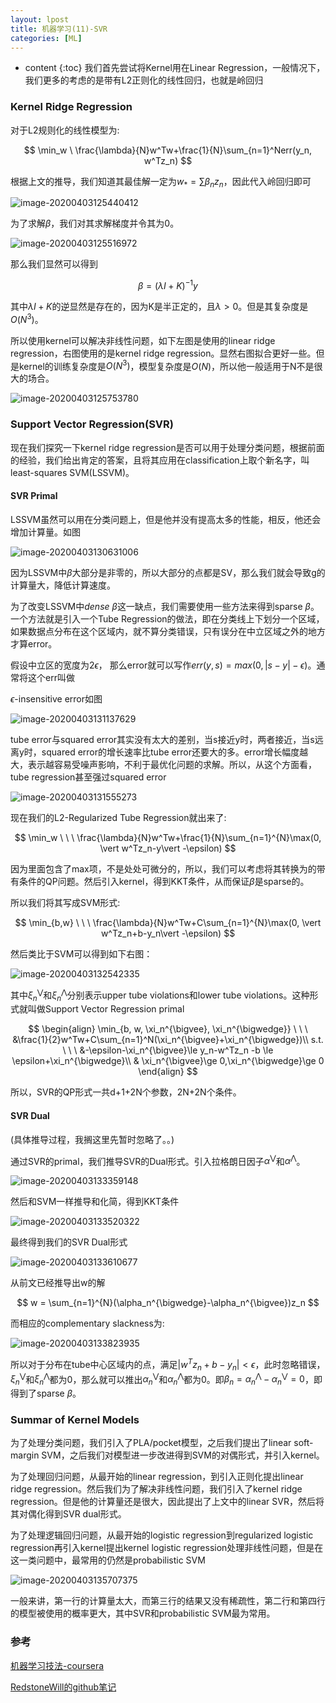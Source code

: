 ```yaml
---
layout: lpost
title: 机器学习(11)-SVR
categories: [ML]
---
```


* content
{:toc}
我们首先尝试将Kernel用在Linear Regression，一般情况下，我们更多的考虑的是带有L2正则化的线性回归，也就是岭回归

### Kernel Ridge Regression

对于L2规则化的线性模型为:

$$
\min_w \ \frac{\lambda}{N}w^Tw+\frac{1}{N}\sum_{n=1}^Nerr(y_n, w^Tz_n)
$$

根据上文的推导，我们知道其最佳解一定为$w_* = \sum\beta_nz_n$，因此代入岭回归即可

![image-20200403125440412](../posts/2020-04-03-%E6%9E%97%E8%BD%A9%E7%94%B0-SVR/image-20200403125440412.png)

为了求解$\beta$，我们对其求解梯度并令其为0。

![image-20200403125516972](../posts/2020-04-03-%E6%9E%97%E8%BD%A9%E7%94%B0-SVR/image-20200403125516972.png)

那么我们显然可以得到

$$
\beta = (\lambda I+K)^{-1}y
$$

其中$\lambda I+K$的逆显然是存在的，因为K是半正定的，且$\lambda>0$。但是其复杂度是$O(N^3)$。

所以使用kernel可以解决非线性问题，如下左图是使用的linear ridge regression，右图使用的是kernel ridge regression。显然右图拟合更好一些。但是kernel的训练复杂度是$O(N^3)$，模型复杂度是$O(N)$，所以他一般适用于N不是很大的场合。

![image-20200403125753780](../posts/2020-04-03-%E6%9E%97%E8%BD%A9%E7%94%B0-SVR/image-20200403125753780.png)

### Support Vector Regression(SVR)

现在我们探究一下kernel ridge regression是否可以用于处理分类问题，根据前面的经验，我们给出肯定的答案，且将其应用在classification上取个新名字，叫least-squares SVM(LSSVM)。

#### SVR Primal

LSSVM虽然可以用在分类问题上，但是他并没有提高太多的性能，相反，他还会增加计算量。如图

![image-20200403130631006](../posts/2020-04-03-%E6%9E%97%E8%BD%A9%E7%94%B0-SVR/image-20200403130631006.png)

因为LSSVM中$\beta$大部分是非零的，所以大部分的点都是SV，那么我们就会导致g的计算量大，降低计算速度。

为了改变LSSVM中$dense\ \beta$这一缺点，我们需要使用一些方法来得到sparse $\beta$。一个方法就是引入一个Tube Regression的做法，即在分类线上下划分一个区域，如果数据点分布在这个区域内，就不算分类错误，只有误分在中立区域之外的地方才算error。

假设中立区的宽度为$2\epsilon$， 那么error就可以写作$err(y, s)=max(0, \vert s-y\vert- \epsilon)$。通常将这个err叫做

$\epsilon\text{-insensitive error}$如图

![image-20200403131137629](../posts/2020-04-03-%E6%9E%97%E8%BD%A9%E7%94%B0-SVR/image-20200403131137629.png)

tube error与squared error其实没有太大的差别，当s接近y时，两者接近，当s远离y时，squared error的增长速率比tube error还要大的多。error增长幅度越大，表示越容易受噪声影响，不利于最优化问题的求解。所以，从这个方面看，tube regression甚至强过squared error

![image-20200403131555273](../posts/2020-04-03-%E6%9E%97%E8%BD%A9%E7%94%B0-SVR/image-20200403131555273.png)

现在我们的L2-Regularized Tube Regression就出来了:

$$
\min_w \ \ \  \frac{\lambda}{N}w^Tw+\frac{1}{N}\sum_{n=1}^{N}\max(0, \vert w^Tz_n-y\vert -\epsilon)
$$

因为里面包含了max项，不是处处可微分的，所以，我们可以考虑将其转换为的带有条件的QP问题。然后引入kernel，得到KKT条件，从而保证$\beta$是sparse的。

所以我们将其写成SVM形式:

$$
\min_{b,w} \ \ \  \frac{\lambda}{N}w^Tw+C\sum_{n=1}^{N}\max(0, \vert w^Tz_n+b-y_n\vert -\epsilon)
$$

然后类比于SVM可以得到如下右图：

![image-20200403132542335](../posts/2020-04-03-%E6%9E%97%E8%BD%A9%E7%94%B0-SVR/image-20200403132542335.png)

其中$\xi_n^{\bigvee}$和$\xi_n^{\bigwedge}$分别表示upper tube violations和lower tube violations。这种形式就叫做Support Vector Regression primal

$$
\begin{align}
\min_{b, w, \xi_n^{\bigvee}, \xi_n^{\bigwedge}}  \ \ \ &\frac{1}{2}w^Tw+C\sum_{n=1}^N(\xi_n^{\bigvee}+\xi_n^{\bigwedge})\\
s.t. \ \ \ &-\epsilon-\xi_n^{\bigvee}\le y_n-w^Tz_n -b \le \epsilon+\xi_n^{\bigwedge}\\
&  \xi_n^{\bigvee}\ge 0,\xi_n^{\bigwedge}\ge 0
\end{align}
$$

所以，SVR的QP形式一共d+1+2N个参数，2N+2N个条件。

#### SVR Dual

(具体推导过程，我搁这里先暂时忽略了。。)

通过SVR的primal，我们推导SVR的Dual形式。引入拉格朗日因子$\alpha^{\bigvee}$和$\alpha^{\bigwedge}$。

![image-20200403133359148](../posts/2020-04-03-%E6%9E%97%E8%BD%A9%E7%94%B0-SVR/image-20200403133359148.png)

然后和SVM一样推导和化简，得到KKT条件

![image-20200403133520322](../posts/2020-04-03-%E6%9E%97%E8%BD%A9%E7%94%B0-SVR/image-20200403133520322.png)

最终得到我们的SVR Dual形式

![image-20200403133610677](../posts/2020-04-03-%E6%9E%97%E8%BD%A9%E7%94%B0-SVR/image-20200403133610677.png)

从前文已经推导出w的解

$$
w = \sum_{n=1}^{N}(\alpha_n^{\bigwedge}-\alpha_n^{\bigvee})z_n
$$

而相应的complementary slackness为:

![image-20200403133823935](../posts/2020-04-03-%E6%9E%97%E8%BD%A9%E7%94%B0-SVR/image-20200403133823935.png)

所以对于分布在tube中心区域内的点，满足$\vert w^Tz_n+b-y_n\vert<\epsilon$，此时忽略错误，$\xi_n^{\bigvee}$和$\xi_n^{\bigwedge}$都为0，那么就可以推出$\alpha_n^{\bigvee}$和$\alpha_n^{\bigwedge}$都为0。即$\beta_n = \alpha_n^{\bigwedge}-\alpha_n^{\bigvee} = 0$，即得到了sparse $\beta$。

### Summar of Kernel Models

为了处理分类问题，我们引入了PLA/pocket模型，之后我们提出了linear soft-margin SVM，之后我们对模型进一步改进得到SVM的对偶形式，并引入kernel。

为了处理回归问题，从最开始的linear regression，到引入正则化提出linear ridge regression。然后我们为了解决非线性问题，我们引入了kernel ridge regression。但是他的计算量还是很大，因此提出了上文中的linear SVR，然后将其对偶化得到SVR dual形式。

为了处理逻辑回归问题，从最开始的logistic regression到regularized logistic regression再引入kernel提出kernel logistic regression处理非线性问题，但是在这一类问题中，最常用的仍然是probabilistic SVM

![image-20200403135707375](../posts/2020-04-03-%E6%9E%97%E8%BD%A9%E7%94%B0-SVR/image-20200403135707375.png)

一般来讲，第一行的计算量太大，而第三行的结果又没有稀疏性，第二行和第四行的模型被使用的概率更大，其中SVR和probabilistic SVM最为常用。

### 参考

[机器学习技法-coursera](https://www.coursera.org/learn/machine-learning-techniques)

[RedstoneWill的github笔记](https://github.com/RedstoneWill/HsuanTienLin_MachineLearning)

